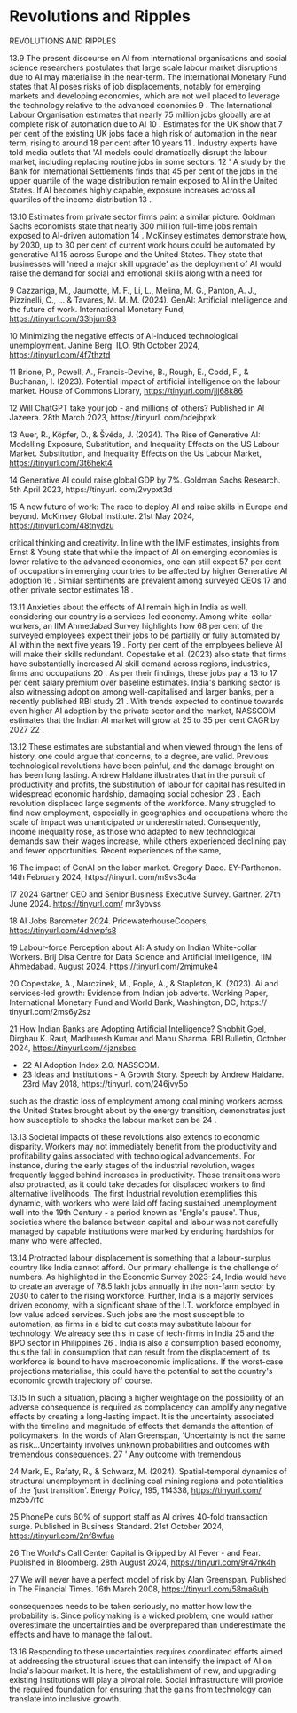 # Revolutions and Ripples

REVOLUTIONS AND RIPPLES

13.9 The present discourse on AI from international organisations and social science researchers  postulates  that  large  scale  labour  market  disruptions  due  to  AI  may materialise in the near-term. The International Monetary Fund states that AI poses risks of job displacements, notably for emerging markets and developing economies, which are not well placed to leverage the technology relative to the advanced economies 9 . The International Labour Organisation estimates that nearly 75 million jobs globally are at complete risk of automation due to AI 10 . Estimates for the UK show that 7 per cent of the existing UK jobs face a high risk of automation in the near term, rising to around 18 per cent after 10 years 11 .  Industry experts have told media outlets that 'AI models could dramatically disrupt the labour market, including replacing routine jobs in some sectors. 12 ' A study by the Bank for International Settlements finds that 45 per cent of the  jobs  in  the  upper  quartile  of  the  wage  distribution  remain  exposed  to  AI  in  the United States. If AI becomes highly capable, exposure increases across all quartiles of the income distribution 13 .

13.10 Estimates  from  private  sector  firms  paint  a  similar  picture.  Goldman  Sachs economists state that nearly 300 million full-time jobs remain exposed to AI-driven automation 14 .  McKinsey  estimates  demonstrate  how,  by  2030,  up  to  30  per  cent  of current work hours could be automated by generative AI 15  across Europe and the United States. They state that businesses will 'need a major skill upgrade' as the deployment of  AI  would  raise  the  demand  for  social  and  emotional  skills  along  with  a  need  for

9  Cazzaniga, M., Jaumotte, M. F., Li, L., Melina, M. G., Panton, A. J., Pizzinelli, C., ... &amp; Tavares, M. M. M. (2024). GenAI: Artificial intelligence and the future of work. International Monetary Fund, https://tinyurl.com/33hjum83

10    Minimizing the negative effects of AI-induced technological unemployment. Janine Berg. ILO. 9th October 2024, https://tinyurl.com/4f7thztd

11    Brione, P., Powell, A., Francis-Devine, B., Rough, E., Codd, F., &amp; Buchanan, I. (2023). Potential impact of artificial intelligence on the labour market. House of Commons Library, https://tinyurl.com/jjj68k86

12    Will ChatGPT take your job - and millions of others? Published in Al Jazeera. 28th March 2023, https://tinyurl. com/bdejbpxk

13    Auer,  R.,  Köpfer,  D.,  &amp;  Švéda,  J.  (2024).  The  Rise  of  Generative  AI:  Modelling  Exposure,  Substitution,  and Inequality  Effects  on  the  US  Labour  Market.  Substitution,  and  Inequality  Effects  on  the  Us  Labour  Market, https://tinyurl.com/3t6hekt4

14    Generative  AI  could  raise  global  GDP  by  7%.  Goldman  Sachs  Research.  5th  April  2023,  https://tinyurl. com/2vypxt3d

15    A new future of work: The race to deploy AI and raise skills in Europe and beyond. McKinsey Global Institute. 21st May 2024, https://tinyurl.com/48tnydzu

critical thinking and creativity. In line with the IMF estimates, insights from Ernst &amp; Young state that while the impact of AI on emerging economies is lower relative to the advanced economies, one can still expect 57 per cent of occupations in emerging countries  to  be  affected  by  higher  Generative  AI  adoption 16 .  Similar  sentiments  are prevalent among surveyed CEOs 17  and other private sector estimates 18 .

13.11    Anxieties about the effects of AI remain high in India as well, considering our country is a services-led economy. Among white-collar workers, an IIM Ahmedabad Survey highlights how 68 per cent of the surveyed employees expect their jobs to be partially  or  fully  automated  by  AI  within  the  next  five  years 19 .  Forty  per  cent  of  the employees believe AI will make their skills  redundant.  Copestake  et  al.  (2023)  also state that firms have substantially increased AI skill demand across regions, industries, firms and occupations 20 . As per their findings, these jobs pay a 13 to 17 per cent salary premium over baseline estimates. India's banking sector is also witnessing adoption among well-capitalised and larger banks, per a recently published RBI study 21 . With trends expected to continue towards even higher AI adoption by the private sector and the market, NASSCOM estimates that the Indian AI market will grow at 25 to 35 per cent CAGR by 2027 22 .

13.12 These estimates are substantial and when viewed through the lens of history, one could argue that concerns, to a degree, are valid. Previous technological revolutions have been painful, and the damage brought on has been long lasting. Andrew Haldane illustrates that in the pursuit of productivity and profits, the substitution of labour for capital  has  resulted  in  widespread  economic  hardship,  damaging  social  cohesion 23 . Each  revolution  displaced  large  segments  of  the  workforce.  Many  struggled  to  find new employment, especially in geographies and occupations where the scale of impact was unanticipated or underestimated. Consequently, income inequality rose, as those who adapted to  new  technological  demands  saw  their  wages  increase,  while  others experienced declining pay and fewer opportunities. Recent experiences of the same,

16    The impact of GenAI on the labor market. Gregory Daco. EY-Parthenon. 14th February 2024, https://tinyurl. com/m9vs3c4a

17    2024  Gartner  CEO  and  Senior  Business  Executive  Survey.  Gartner.  27th  June  2024.  https://tinyurl.com/ mr3ybvss

18  AI Jobs Barometer 2024. PricewaterhouseCoopers, https://tinyurl.com/4dnwpfs8

19    Labour-force Perception about AI: A study on Indian White-collar Workers. Brij Disa Centre for Data Science and Artificial Intelligence, IIM Ahmedabad. August 2024, https://tinyurl.com/2mjmuke4

20    Copestake,  A.,  Marczinek,  M.,  Pople,  A.,  &amp;  Stapleton,  K.  (2023).  Ai  and  services-led  growth:  Evidence  from Indian job adverts. Working Paper, International Monetary Fund and World Bank, Washington, DC, https:// tinyurl.com/2ms6y2sz

21    How Indian Banks are Adopting Artificial Intelligence? Shobhit Goel, Dirghau K. Raut, Madhuresh Kumar and Manu Sharma. RBI Bulletin, October 2024, https://tinyurl.com/4jznsbsc

- 22  AI Adoption Index 2.0. NASSCOM.
- 23    Ideas  and  Institutions  -  A  Growth  Story.  Speech  by  Andrew  Haldane.  23rd  May  2018,  https://tinyurl. com/246jvy5p

such as the drastic loss of employment among coal mining workers across the United States brought about by the energy transition, demonstrates just how susceptible to shocks the labour market can be 24 .

13.13 Societal impacts of these revolutions also extends to economic disparity. Workers may not immediately benefit from the productivity and profitability gains associated with technological advancements. For instance, during the early stages of the industrial revolution, wages frequently lagged behind increases in productivity. These transitions were also protracted, as it could take decades for displaced workers to find alternative livelihoods. The first Industrial revolution exemplifies this dynamic, with workers who were laid off  facing  sustained  unemployment well into the 19th Century - a period known as 'Engle's pause'. Thus, societies where the balance between capital and labour was not carefully managed by capable institutions were marked by enduring hardships for many who were affected.

13.14 Protracted labour displacement is something that a labour-surplus country like India cannot afford. Our primary challenge is the challenge of numbers. As highlighted in  the  Economic  Survey  2023-24,  India  would  have  to  create  an  average  of  78.5 lakh jobs annually in the non-farm sector by 2030 to cater to the rising workforce. Further, India is a majorly services driven economy, with a significant share of the I.T. workforce employed in low value added services. Such jobs are the most susceptible to automation, as firms in a bid to cut costs may substitute labour for technology. We already see this in case of tech-firms in India 25 and the BPO sector in Philippines 26 . India is also a consumption based economy, thus the fall in consumption that can result from the displacement of its workforce is bound to have macroeconomic implications. If the worst-case projections materialise, this could have the potential to set the country's economic growth trajectory off course.

13.15 In such a situation, placing a higher weightage on the possibility of an adverse consequence is required as complacency can amplify any negative effects by creating a long-lasting impact. It is the uncertainty associated with the timeline and magnitude of effects that demands the attention of policymakers. In the words of Alan Greenspan, 'Uncertainty  is  not  the  same  as  risk…Uncertainty  involves  unknown  probabilities and  outcomes  with  tremendous  consequences. 27 '  Any  outcome  with  tremendous

24    Mark, E., Rafaty, R., &amp; Schwarz, M. (2024). Spatial-temporal dynamics of structural unemployment in declining coal mining regions and potentialities of the 'just transition'. Energy Policy, 195, 114338, https://tinyurl.com/ mz557rfd

25    PhonePe cuts 60% of support staff as AI drives 40-fold transaction surge. Published in Business Standard. 21st October 2024, https://tinyurl.com/2nf8wfua

26    The World's Call Center Capital is Gripped by AI Fever - and Fear. Published in Bloomberg. 28th August 2024, https://tinyurl.com/9r47nk4h

27    We will never have a perfect model of risk by Alan Greenspan. Published in The Financial Times. 16th March 2008, https://tinyurl.com/58ma6ujh

consequences needs to be taken seriously, no matter how low the probability is. Since policymaking is a wicked problem, one would rather overestimate the uncertainties and be overprepared than underestimate the effects and have to manage the fallout.

13.16 Responding  to  these  uncertainties  requires  coordinated  efforts  aimed  at addressing the structural issues that can intensify the impact of AI on India's labour market. It is here, the establishment of new, and upgrading existing Institutions will play  a  pivotal  role.  Social  Infrastructure  will  provide  the  required  foundation  for ensuring that the gains from technology can translate into inclusive growth.

##